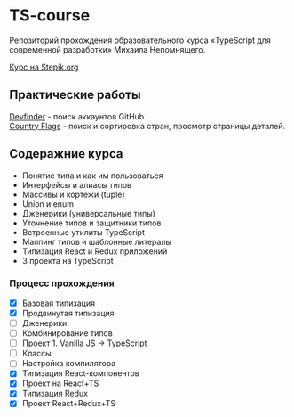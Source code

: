 # TS-course

Репозиторий прохождения образовательного курса «TypeScript для современной разработки» Михаила Непомнящего.

[Курс на Stepik.org](https://stepik.org/course/121859/info)

## Практические работы
[Devfinder](https://dev-finder.denisqa.ru/) - поиск аккаунтов GitHub.  
[Country Flags](https://countries.denisqa.ru/) - поиск и сортировка стран, просмотр страницы деталей.  

## Содеражние курса

- Понятие типа и как им пользоваться
- Интерфейсы и алиасы типов
- Массивы и кортежи (tuple)
- Union и enum
- Дженерики (универсальные типы)
- Уточнение типов и защитники типов
- Встроенные утилиты TypeScript
- Маппинг типов и шаблонные литералы
- Типизация React и Redux приложений
- 3 проекта на TypeScript

### Процесс прохождения

- [x] Базовая типизация
- [x] Продвинутая типизация
- [ ] Дженерики
- [ ] Комбинирование типов
- [ ] Проект 1. Vanilla JS -> TypeScript
- [ ] Классы
- [ ] Настройка компилятора
- [x] Типизация React-компонентов
- [x] Проект на React+TS
- [x] Типизация Redux
- [x] Проект React+Redux+TS
